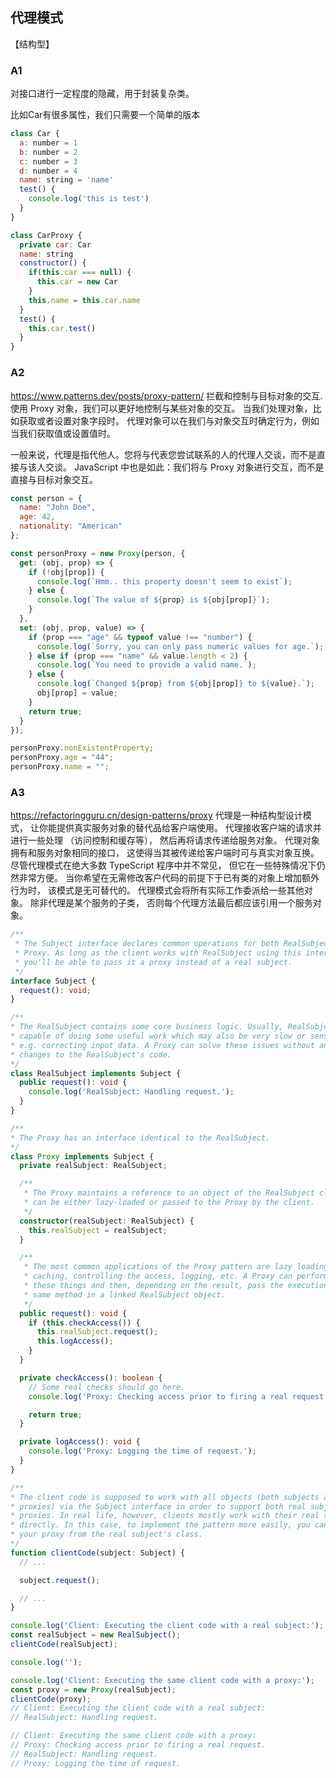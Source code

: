 ## 代理模式
【结构型】

### A1
对接口进行一定程度的隐藏，用于封装复杂类。

比如Car有很多属性，我们只需要一个简单的版本
```js
class Car {
  a: number = 1
  b: number = 2
  c: number = 3
  d: number = 4
  name: string = 'name'
  test() {
    console.log('this is test')
  }
}

class CarProxy {
  private car: Car
  name: string
  constructor() {
    if(this.car === null) {
      this.car = new Car
    }
    this.name = this.car.name
  }
  test() {
    this.car.test()
  }
}
```

### A2
https://www.patterns.dev/posts/proxy-pattern/
拦截和控制与目标对象的交互.
使用 Proxy 对象，我们可以更好地控制与某些对象的交互。
当我们处理对象，比如获取或者设置对象字段时。
代理对象可以在我们与对象交互时确定行为，例如当我们获取值或设置值时。

一般来说，代理是指代他人。您将与代表您尝试联系的人的代理人交谈，而不是直接与该人交谈。 JavaScript 中也是如此：我们将与 Proxy 对象进行交互，而不是直接与目标对象交互。
```js
const person = {
  name: "John Doe",
  age: 42,
  nationality: "American"
};

const personProxy = new Proxy(person, {
  get: (obj, prop) => {
    if (!obj[prop]) {
      console.log(`Hmm.. this property doesn't seem to exist`);
    } else {
      console.log(`The value of ${prop} is ${obj[prop]}`);
    }
  },
  set: (obj, prop, value) => {
    if (prop === "age" && typeof value !== "number") {
      console.log(`Sorry, you can only pass numeric values for age.`);
    } else if (prop === "name" && value.length < 2) {
      console.log(`You need to provide a valid name.`);
    } else {
      console.log(`Changed ${prop} from ${obj[prop]} to ${value}.`);
      obj[prop] = value;
    }
    return true;
  }
});

personProxy.nonExistentProperty;
personProxy.age = "44";
personProxy.name = "";
```

### A3
https://refactoringguru.cn/design-patterns/proxy
代理是一种结构型设计模式， 让你能提供真实服务对象的替代品给客户端使用。 代理接收客户端的请求并进行一些处理 （访问控制和缓存等）， 然后再将请求传递给服务对象。
代理对象拥有和服务对象相同的接口， 这使得当其被传递给客户端时可与真实对象互换。
尽管代理模式在绝大多数 TypeScript 程序中并不常见， 但它在一些特殊情况下仍然非常方便。 
当你希望在无需修改客户代码的前提下于已有类的对象上增加额外行为时， 该模式是无可替代的。
代理模式会将所有实际工作委派给一些其他对象。 除非代理是某个服务的子类， 否则每个代理方法最后都应该引用一个服务对象。
```ts
/**
 * The Subject interface declares common operations for both RealSubject and the
 * Proxy. As long as the client works with RealSubject using this interface,
 * you'll be able to pass it a proxy instead of a real subject.
 */
interface Subject {
  request(): void;
}

/**
* The RealSubject contains some core business logic. Usually, RealSubjects are
* capable of doing some useful work which may also be very slow or sensitive -
* e.g. correcting input data. A Proxy can solve these issues without any
* changes to the RealSubject's code.
*/
class RealSubject implements Subject {
  public request(): void {
    console.log('RealSubject: Handling request.');
  }
}

/**
* The Proxy has an interface identical to the RealSubject.
*/
class Proxy implements Subject {
  private realSubject: RealSubject;

  /**
   * The Proxy maintains a reference to an object of the RealSubject class. It
   * can be either lazy-loaded or passed to the Proxy by the client.
   */
  constructor(realSubject: RealSubject) {
    this.realSubject = realSubject;
  }

  /**
   * The most common applications of the Proxy pattern are lazy loading,
   * caching, controlling the access, logging, etc. A Proxy can perform one of
   * these things and then, depending on the result, pass the execution to the
   * same method in a linked RealSubject object.
   */
  public request(): void {
    if (this.checkAccess()) {
      this.realSubject.request();
      this.logAccess();
    }
  }

  private checkAccess(): boolean {
    // Some real checks should go here.
    console.log('Proxy: Checking access prior to firing a real request.');

    return true;
  }

  private logAccess(): void {
    console.log('Proxy: Logging the time of request.');
  }
}

/**
* The client code is supposed to work with all objects (both subjects and
* proxies) via the Subject interface in order to support both real subjects and
* proxies. In real life, however, clients mostly work with their real subjects
* directly. In this case, to implement the pattern more easily, you can extend
* your proxy from the real subject's class.
*/
function clientCode(subject: Subject) {
  // ...

  subject.request();

  // ...
}

console.log('Client: Executing the client code with a real subject:');
const realSubject = new RealSubject();
clientCode(realSubject);

console.log('');

console.log('Client: Executing the same client code with a proxy:');
const proxy = new Proxy(realSubject);
clientCode(proxy);
// Client: Executing the client code with a real subject:
// RealSubject: Handling request.

// Client: Executing the same client code with a proxy:
// Proxy: Checking access prior to firing a real request.
// RealSubject: Handling request.
// Proxy: Logging the time of request.
```